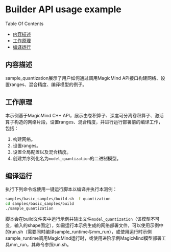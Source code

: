 # Builder API usage example

Table Of Contents
- [内容描述](#description)
- [工作原理](#how-does-this-sample-work)
- [编译运行](#compiling-and-running-the-sample)

## 内容描述

sample_quantization展示了用户如何通过调用MagicMind API接口构建网络、设置ranges、混合精度、编译模型的例子。

## 工作原理

本示例基于MagicMind C++ API，展示由卷积算子、深度可分离卷积算子、激活算子构造的网络片段，设置ranges、混合精度，并进行运行部署前的编译工作，包括：
1. 构建网络。
2. 设置ranges。
3. 设置全局配置以及混合精度。
4. 创建并序列化名为`model_quantization`的二进制模型。

## 编译运行

执行下列命令或使用一键运行脚本以编译并执行本测例：
```bash
samples/basic_samples/build.sh -f quantization
cd samples/basic_samples/build
./sample_quantization
```
脚本会在build文件夹中运行示例并输出文件`model_quantization`（该模型不可变，输入的shape固定），如需运行本示例生成的网络部署文件，可以使用示例中的run.sh（需要同时编译sample_runtime与mm_run），或使用运行时示例sample_runtime调用MagicMind运行时，或使用进阶示例MagicMind模型部署工具mm_run，其命令参照run.sh。
